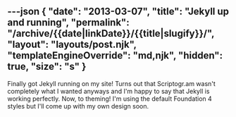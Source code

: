 ---json
{
	"date": "2013-03-07",
	"title": "Jekyll up and running",
	"permalink": "/archive/{{date|linkDate}}/{{title|slugify}}/",
	"layout": "layouts/post.njk",
	"templateEngineOverride": "md,njk",
	"hidden": true,
	"size": "s"
}
---

Finally got Jekyll running on my site! Turns out that Scriptogr.am wasn't completely what I wanted anyways and I'm happy to say that Jekyll is working perfectly. Now, to theming! I'm using the default Foundation 4 styles but I'll come up with my own design soon.